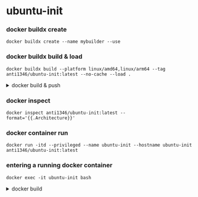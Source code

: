 # ubuntu-init
### docker buildx create
```
docker buildx create --name mybuilder --use
```
### docker buildx build & load
```
docker buildx build --platform linux/amd64,linux/arm64 --tag anti1346/ubuntu-init:latest --no-cache --load .
```

<details>
<summary>docker build & push</summary>
### docker buildx build & push
```
docker buildx build --platform linux/amd64,linux/arm64 --tag anti1346/ubuntu-init:latest --no-cache --push .
```
</details>

### docker inspect
```
docker inspect anti1346/ubuntu-init:latest --format='{{.Architecture}}'
```
### docker container run
```
docker run -itd --privileged --name ubuntu-init --hostname ubuntu-init anti1346/ubuntu-init:latest
```
### entering a running docker container
```
docker exec -it ubuntu-init bash
```

<details>
<summary>docker build</summary>

### docker build
```
docker build --tag anti1346/ubuntu-init:amd64 .
```
### docker tag change
```
docker image tag anti1346/ubuntu-init:amd64 anti1346/ubuntu-init:22.04
```
### docker pull
```
docker pull anti1346/ubuntu-init:22.04
```
### docker container run
```
docker run -d --privileged --name ubuntu-init --hostname ubuntu-init anti1346/ubuntu-init:22.04 /sbin/init
```
### entering a running docker container
```
docker exec -it ubuntu-init bash
```

</details>
